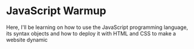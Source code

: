 # JavaScript Warmup
Here, I'll be learning on how to use the JavaScript programming language, its syntax objects and how to deploy it with HTML and CSS to make a website dynamic

